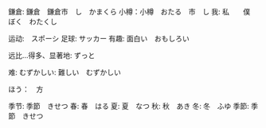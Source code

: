 鎌倉: 鎌倉　鎌倉市　し　かまくら
小樽：小樽　おたる　市　し
我: 私　　僕　ぼく　わたくし


运动:　スポーシ
足球: サッカー
有趣: 面白い　おもしろい

远比...得多、显著地: ずっと

难: むずかしい: 難しい　むずかしい

ほう：　方

季节:  季節　きせつ
春: 春　はる
夏: 夏　なつ
秋: 秋　あき
冬: 冬　ふゆ
季節: 季節　きせつ

